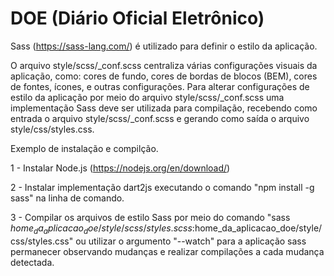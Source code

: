 # DOE (Diário Oficial Eletrônico)

Sass (https://sass-lang.com/) é utilizado para definir o estilo da aplicação.

O arquivo style/scss/_conf.scss centraliza várias configurações visuais da aplicação, como: cores de fundo, cores de bordas de blocos (BEM),
cores de fontes, ícones, e outras configurações.
Para alterar configurações de estilo da aplicação por meio do arquivo style/scss/_conf.scss uma implementação Sass deve ser utilizada para compilação,
recebendo como entrada o arquivo style/scss/_conf.scss e gerando como saída o arquivo style/css/styles.css. 

Exemplo de instalação e compilção.

1 - Instalar Node.js (https://nodejs.org/en/download/)

2 - Instalar implementação dart2js executando o comando "npm install -g sass" na linha de comando.

3 - Compilar os arquivos de estilo Sass por meio do comando "sass $home_da_aplicacao_doe/style/scss/styles.scss:$home_da_aplicacao_doe/style/css/styles.css"
ou utilizar o argumento "--watch" para a aplicação sass permanecer observando mudanças e realizar compilações a cada mudança detectada.
  
 
